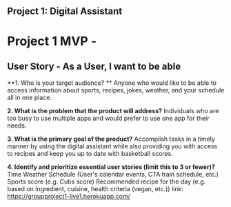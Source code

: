 ## Project 1: Digital Assistant

 # Project 1 MVP - 
 ## User Story - As a User, I want to be able 
 

**1. Who is your target audience? **
Anyone who would like to be able to access information about sports, recipes, jokes, weather, and your schedule all in one place.

**2. What is the problem that the product will address?**
Individuals who are too busy to use multiple apps and would prefer to use one app for their needs. 

**3. What is the primary goal of the product?**
Accomplish tasks in a timely manner by using the digital assistant while also providing you with access to recipes and keep you up to date with basketball scores.

**4. Identify and prioritize essential user stories (limit this to 3 or fewer)?**
Time
Weather
Schedule (User's calendar events, CTA train schedule, etc.)
Sports score (e.g. Cubs score)
Recommended recipe for the day (e.g. based on ingredient, cuisine, health criteria (vegan, etc.))
link: https://groupproject1-live1.herokuapp.com/

 
